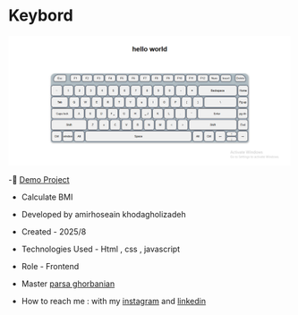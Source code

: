 # Keybord

![viewfinal](https://github.com/amirhoseain-khodagholizadeh-web/keyboard/blob/main/assets/img/Screenshot%202025-08-03%20003715.png)


-🔗 [Demo Project](https://amirhoseain-khodagholizadeh-web.github.io/keyboard/)

- Calculate BMI

- Developed by amirhoseain khodagholizadeh

- Created - 2025/8

- Technologies Used - Html , css , javascript

- Role - Frontend

- Master [parsa ghorbanian](https://github.com/parsaGhorbanian)

- How to reach me : with my [instagram](https://instagram.com/amirhoseain_kh.dev) and [linkedin](https://www.linkedin.com/in/amirhoseain-khodagholizadeh-web/)
